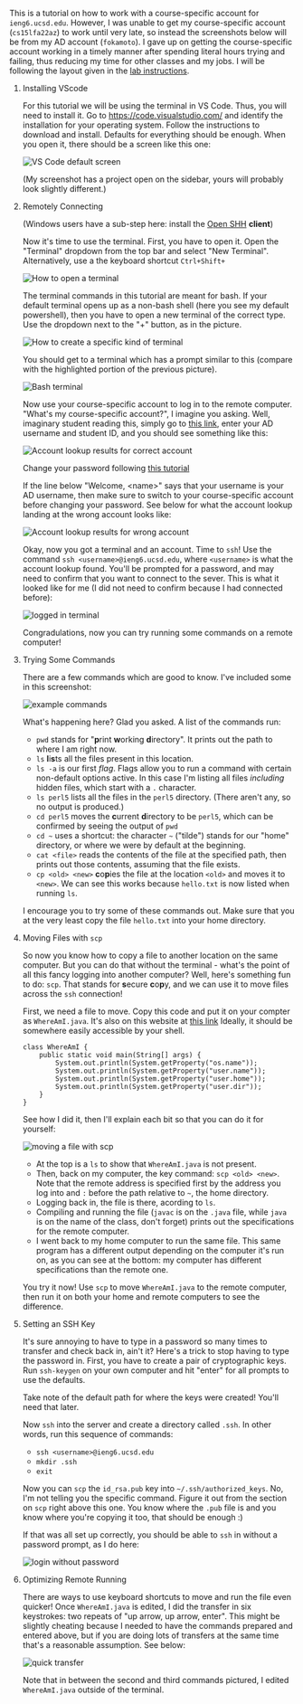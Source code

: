 This is a tutorial on how to work with a course-specific account for `ieng6.ucsd.edu`. However, I was unable to get my course-specific account (`cs15lfa22az`) to work until very late, so instead the screenshots below will be from my AD account (`fokamoto`). I gave up on getting the course-specific account working in a timely manner after spending literal hours trying and failing, thus reducing my time for other classes and my jobs. I will be following the layout given in the [lab instructions](https://ucsd-cse15l-f22.github.io/week/week1/#week1-lab-report).

1. Installing VScode

    For this tutorial we will be using the terminal in VS Code. Thus, you will need to install it. Go to <https://code.visualstudio.com/> and identify the installation for your operating system. Follow the instructions to download and install. Defaults for everything should be enough. When you open it, there should be a screen like this one:

    ![VS Code default screen](images/week1/vscode.PNG)

    (My screenshot has a project open on the sidebar, yours will probably look slightly different.)

2. Remotely Connecting

    (Windows users have a sub-step here: install the [Open SHH](https://docs.microsoft.com/en-us/windows-server/administration/openssh/openssh_install_firstuse) **client**)

    Now it's time to use the terminal. First, you have to open it. Open the "Terminal" dropdown from the top bar and select "New Terminal". Alternatively, use a the keyboard shortcut `Ctrl+Shift+`

    ![How to open a terminal](images/week1/open-terminal.png)

    The terminal commands in this tutorial are meant for bash. If your default terminal opens up as a non-bash shell (here you see my default powershell), then you have to open a new terminal of the correct type. Use the dropdown next to the "+" button, as in the picture.

    ![How to create a specific kind of terminal](images/week1/shell-terminal.png)

    You should get to a terminal which has a prompt similar to this (compare with the highlighted portion of the previous picture).

    ![Bash terminal](images/week1/bash-terminal.PNG)

    Now use your course-specific account to log in to the remote computer. "What's my course-specific account?", I imagine you asking. Well, imaginary student reading this, simply go to [this link](https://sdacs.ucsd.edu/~icc/index.php), enter your AD username and student ID, and you should see something like this:

    ![Account lookup results for correct account](images/week1/correct-account.PNG)

    Change your password following [this tutorial](https://docs.google.com/document/d/1hs7CyQeh-MdUfM9uv99i8tqfneos6Y8bDU0uhn1wqho/edit)

    If the line below "Welcome, \<name\>" says that your username is your AD username, then make sure to switch to your course-specific account before changing your password. See below for what the account lookup landing at the wrong account looks like:

    ![Account lookup results for wrong account](images/week1/wrong-account.PNG)

    Okay, now you got a terminal and an account. Time to `ssh`! Use the command `ssh <username>@ieng6.ucsd.edu`, where `<username>` is what the account lookup found. You'll be prompted for a password, and may need to confirm that you want to connect to the sever. This is what it looked like for me (I did not need to confirm because I had connected before):

    ![logged in terminal](images/week1/loggedin.PNG)

    Congradulations, now you can try running some commands on a remote computer!

3. Trying Some Commands

    There are a few commands which are good to know. I've included some in this screenshot:

    ![example commands](images/week1/cmds.PNG)

    What's happening here? Glad you asked. A list of the commands run:

    - `pwd` stands for "**p**rint **w**orking **d**irectory". It prints out the path to where I am right now.
    - `ls` **l**i**s**ts all the files present in this location.
    - `ls -a` is our first *flag*. Flags allow you to run a command with certain non-default options active. In this case I'm listing all files *including* hidden files, which start with a `.` character.
    - `ls perl5` lists all the files in the `perl5` directory. (There aren't any, so no output is produced.)
    - `cd perl5` moves the **c**urrent **d**irectory to be `perl5`, which can be confirmed by seeing the output of `pwd`
    - `cd ~` uses a shortcut: the character `~` ("tilde") stands for our "home" directory, or where we were by default at the beginning.
    - `cat <file>` reads the contents of the file at the specified path, then prints out those contents, assuming that the file exists.
    - `cp <old> <new>` **c**o**p**ies the file at the location `<old>` and moves it to `<new>`. We can see this works because `hello.txt` is now listed when running `ls`.
    
    I encourage you to try some of these commands out. Make sure that you at the very least copy the file `hello.txt` into your home directory.

4. Moving Files with `scp`

    So now you know how to copy a file to another location on the same computer. But you can do that without the terminal - what's the point of all this fancy logging into another computer? Well, here's something fun to do: `scp`. That stands for **s**ecure **c**o**p**y, and we can use it to move files across the `ssh` connection!

    First, we need a file to move. Copy this code and put it on your compter as `WhereAmI.java`. It's also on this website at [this link](/code/WhereAmI.java) Ideally, it should be somewhere easily accessible by your shell.

    ```
    class WhereAmI {
        public static void main(String[] args) {
            System.out.println(System.getProperty("os.name"));
            System.out.println(System.getProperty("user.name"));
            System.out.println(System.getProperty("user.home"));
            System.out.println(System.getProperty("user.dir"));
        }
    }
    ```

    See how I did it, then I'll explain each bit so that you can do it for yourself:

    ![moving a file with scp](images/week1/scp.PNG)

    - At the top is a `ls` to show that `WhereAmI.java` is not present.
    - Then, back on my computer, the key command: `scp <old> <new>`. Note that the remote address is specified first by the address you log into and `:` before the path relative to `~`, the home directory.
    - Logging back in, the file is there, acording to `ls`.
    - Compiling and running the file (`javac` is on the `.java` file, while `java` is on the name of the class, don't forget) prints out the specifications for the remote computer.
    - I went back to my home computer to run the same file. This same program has a different output depending on the computer it's run on, as you can see at the bottom: my computer has different specifications than the remote one.

    You try it now! Use `scp` to move `WhereAmI.java` to the remote computer, then run it on both your home and remote computers to see the difference.

5. Setting an SSH Key

    It's sure annoying to have to type in a password so many times to transfer and check back in, ain't it? Here's a trick to stop having to type the password in. First, you have to create a pair of cryptographic keys. Run `ssh-keygen` on your own computer and hit "enter" for all prompts to use the defaults.

    Take note of the default path for where the keys were created! You'll need that later.

    Now `ssh` into the server and create a directory called `.ssh`. In other words, run this sequence of commands:

    - `ssh <username>@ieng6.ucsd.edu`
    - `mkdir .ssh`
    - `exit`

    Now you can `scp` the `id_rsa.pub` key into `~/.ssh/authorized_keys`. No, I'm not telling you the specific command. Figure it out from the section on `scp` right above this one. You know where the `.pub` file is and you know where you're copying it too, that should be enough :)

    If that was all set up correctly, you should be able to `ssh` in without a password prompt, as I do here:

    ![login without password](images/week1/rsa.PNG)

6. Optimizing Remote Running

    There are ways to use keyboard shortcuts to move and run the file even quicker! Once `WhereAmI.java` is edited, I did the transfer in six keystrokes: two repeats of "up arrow, up arrow, enter". This might be slightly cheating because I needed to have the commands prepared and entered above, but if you are doing lots of transfers at the same time that's a reasonable assumption. See below:

    ![quick transfer](images/week1/better.PNG)

    Note that in between the second and third commands pictured, I edited `WhereAmI.java` outside of the terminal.